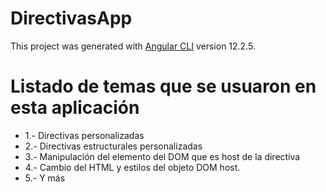 # DirectivasApp

This project was generated with [Angular CLI](https://github.com/angular/angular-cli) version 12.2.5.

# Listado de temas que se usuaron en esta aplicación 

* 1.- Directivas personalizadas
* 2.- Directivas estructurales personalizadas
* 3.- Manipulación del elemento del DOM que es host de la directiva
* 4.- Cambio del HTML y estilos del objeto DOM host.
* 5.- Y más
